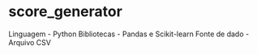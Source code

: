 # score_generator

Linguagem - Python
Bibliotecas - Pandas e Scikit-learn
Fonte de dado - Arquivo CSV
